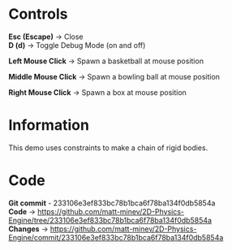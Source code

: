 # Controls

**Esc (Escape)** → Close  
**D (d)** → Toggle Debug Mode (on and off)

**Left Mouse Click** → Spawn a basketball at mouse position

**Middle Mouse Click** → Spawn a bowling ball at mouse position

**Right Mouse Click** → Spawn a box at mouse position

# Information

This demo uses constraints to make a chain of rigid bodies.

# Code

**Git commit** - 233106e3ef833bc78b1bca6f78ba134f0db5854a  
**Code** → https://github.com/matt-minev/2D-Physics-Engine/tree/233106e3ef833bc78b1bca6f78ba134f0db5854a  
**Changes** → https://github.com/matt-minev/2D-Physics-Engine/commit/233106e3ef833bc78b1bca6f78ba134f0db5854a
